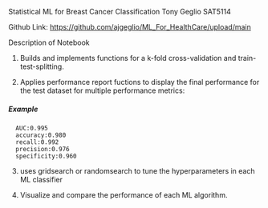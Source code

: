 Statistical ML for Breast Cancer Classification
Tony Geglio
SAT5114

Github Link: https://github.com/ajgeglio/ML_For_HealthCare/upload/main

Description of Notebook

  1. Builds and implements functions for a k-fold cross-validation and train-test-splitting.

  2. Applies performance report fuctions to display the final performance for the test dataset for multiple performance metrics:
  
  ##### Example #########
      AUC:0.995
      accuracy:0.980
      recall:0.992
      precision:0.976
      specificity:0.960

  3. uses gridsearch or randomsearch to tune the hyperparameters in each ML classifier

  4. Visualize and compare the performance of each ML algorithm.
